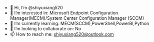 - 👋 Hi, I’m @shiyuxiang520
- 👀 I’m interested in: Microsoft Endpoint Configuration Manager(MECM)/System Center Configuration Manager (SCCM) 
- 🌱 I’m currently learning: MECM(SCCM),PowerShell,PowerBI,Python
- 💞️ I’m looking to collaborate on: No
- 📫 How to reach me: shiyuxiang520@outlook.com

<!---
shiyuxiang520/shiyuxiang520 is a ✨ special ✨ repository because its `README.md` (this file) appears on your GitHub profile.
You can click the Preview link to take a look at your changes.
--->
